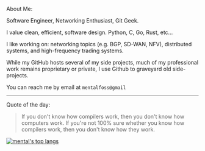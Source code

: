 <!-- [![mental's github stats](https://github-readme-stats.vercel.app/api?username=mental32&theme=dark&hide_title=true&show_icons=true&count_private=true&hide_rank=false&include_all_commits=true)](https://github.com/anuraghazra/github-readme-stats) -->

About Me:

Software Engineer, Networking Enthusiast, Git Geek.

I value clean, efficient, software design. Python, C, Go, Rust, etc...

I like working on: networking topics (e.g. BGP, SD-WAN, NFV), distributed systems, and high-frequency trading systems.

While my GitHub hosts several of my side projects, much of my professional work remains proprietary or private, I use Github to graveyard old side-projects.

You can reach me by email at `mentalfoss@gmail`

<hr>

Quote of the day:

 > If you don't know how compilers work, then you don't know how computers work. If you're not 100% sure whether you know how compilers work, then you don't know how they work.

[![mental's top langs](https://github-readme-stats.vercel.app/api/top-langs/?username=mental32&layout=compact&hide=javascript&theme=dark)](https://github.com/anuraghazra/github-readme-stats)
